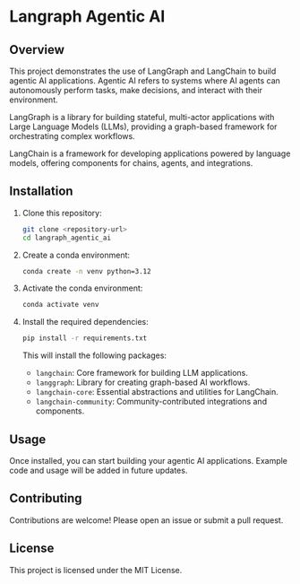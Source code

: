 # Langraph Agentic AI

## Overview

This project demonstrates the use of LangGraph and LangChain to build agentic AI applications. Agentic AI refers to systems where AI agents can autonomously perform tasks, make decisions, and interact with their environment.

LangGraph is a library for building stateful, multi-actor applications with Large Language Models (LLMs), providing a graph-based framework for orchestrating complex workflows.

LangChain is a framework for developing applications powered by language models, offering components for chains, agents, and integrations.

## Installation

1. Clone this repository:

   ```bash
   git clone <repository-url>
   cd langraph_agentic_ai
   ```

2. Create a conda environment:

   ```bash
   conda create -n venv python=3.12
   ```

3. Activate the conda environment:

   ```bash
   conda activate venv
   ```

4. Install the required dependencies:

   ```bash
   pip install -r requirements.txt
   ```

   This will install the following packages:

   - `langchain`: Core framework for building LLM applications.
   - `langgraph`: Library for creating graph-based AI workflows.
   - `langchain-core`: Essential abstractions and utilities for LangChain.
   - `langchain-community`: Community-contributed integrations and components.

## Usage

Once installed, you can start building your agentic AI applications. Example code and usage will be added in future updates.

## Contributing

Contributions are welcome! Please open an issue or submit a pull request.

## License

This project is licensed under the MIT License.
